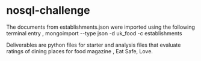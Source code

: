 # nosql-challenge

The documents from establishments.json were imported using the following terminal entry , 
mongoimport --type json -d uk_food -c establishments

Deliverables are python files for starter and analysis files that evaluate ratings
of dining places for food magazine , Eat Safe, Love.
